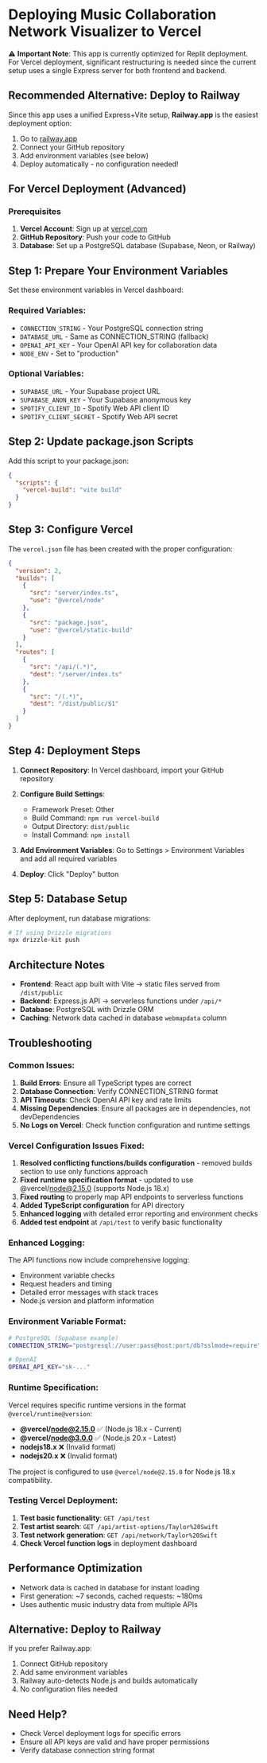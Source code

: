 # Deploying Music Collaboration Network Visualizer to Vercel

⚠️ **Important Note**: This app is currently optimized for Replit deployment. For Vercel deployment, significant restructuring is needed since the current setup uses a single Express server for both frontend and backend.

## Recommended Alternative: Deploy to Railway

Since this app uses a unified Express+Vite setup, **Railway.app** is the easiest deployment option:

1. Go to [railway.app](https://railway.app)
2. Connect your GitHub repository
3. Add environment variables (see below)
4. Deploy automatically - no configuration needed!

## For Vercel Deployment (Advanced)

### Prerequisites

1. **Vercel Account**: Sign up at [vercel.com](https://vercel.com)
2. **GitHub Repository**: Push your code to GitHub
3. **Database**: Set up a PostgreSQL database (Supabase, Neon, or Railway)

## Step 1: Prepare Your Environment Variables

Set these environment variables in Vercel dashboard:

### Required Variables:
- `CONNECTION_STRING` - Your PostgreSQL connection string
- `DATABASE_URL` - Same as CONNECTION_STRING (fallback)
- `OPENAI_API_KEY` - Your OpenAI API key for collaboration data
- `NODE_ENV` - Set to "production"

### Optional Variables:
- `SUPABASE_URL` - Your Supabase project URL
- `SUPABASE_ANON_KEY` - Your Supabase anonymous key
- `SPOTIFY_CLIENT_ID` - Spotify Web API client ID
- `SPOTIFY_CLIENT_SECRET` - Spotify Web API secret

## Step 2: Update package.json Scripts

Add this script to your package.json:
```json
{
  "scripts": {
    "vercel-build": "vite build"
  }
}
```

## Step 3: Configure Vercel

The `vercel.json` file has been created with the proper configuration:

```json
{
  "version": 2,
  "builds": [
    {
      "src": "server/index.ts",
      "use": "@vercel/node"
    },
    {
      "src": "package.json", 
      "use": "@vercel/static-build"
    }
  ],
  "routes": [
    {
      "src": "/api/(.*)",
      "dest": "/server/index.ts"
    },
    {
      "src": "/(.*)",
      "dest": "/dist/public/$1"
    }
  ]
}
```

## Step 4: Deployment Steps

1. **Connect Repository**: In Vercel dashboard, import your GitHub repository
2. **Configure Build Settings**:
   - Framework Preset: Other
   - Build Command: `npm run vercel-build`
   - Output Directory: `dist/public`
   - Install Command: `npm install`

3. **Add Environment Variables**: Go to Settings > Environment Variables and add all required variables

4. **Deploy**: Click "Deploy" button

## Step 5: Database Setup

After deployment, run database migrations:

```bash
# If using Drizzle migrations
npx drizzle-kit push
```

## Architecture Notes

- **Frontend**: React app built with Vite → static files served from `/dist/public`
- **Backend**: Express.js API → serverless functions under `/api/*`
- **Database**: PostgreSQL with Drizzle ORM
- **Caching**: Network data cached in database `webmapdata` column

## Troubleshooting

### Common Issues:

1. **Build Errors**: Ensure all TypeScript types are correct
2. **Database Connection**: Verify CONNECTION_STRING format
3. **API Timeouts**: Check OpenAI API key and rate limits
4. **Missing Dependencies**: Ensure all packages are in dependencies, not devDependencies
5. **No Logs on Vercel**: Check function configuration and runtime settings

### Vercel Configuration Issues Fixed:

1. **Resolved conflicting functions/builds configuration** - removed builds section to use only functions approach
2. **Fixed runtime specification format** - updated to use @vercel/node@2.15.0 (supports Node.js 18.x)
3. **Fixed routing** to properly map API endpoints to serverless functions
4. **Added TypeScript configuration** for API directory
5. **Enhanced logging** with detailed error reporting and environment checks
6. **Added test endpoint** at `/api/test` to verify basic functionality

### Enhanced Logging:

The API functions now include comprehensive logging:
- Environment variable checks
- Request headers and timing
- Detailed error messages with stack traces
- Node.js version and platform information

### Environment Variable Format:

```bash
# PostgreSQL (Supabase example)
CONNECTION_STRING="postgresql://user:pass@host:port/db?sslmode=require"

# OpenAI
OPENAI_API_KEY="sk-..."
```

### Runtime Specification:

Vercel requires specific runtime versions in the format `@vercel/runtime@version`:
- **@vercel/node@2.15.0** ✅ (Node.js 18.x - Current)
- **@vercel/node@3.0.0** ✅ (Node.js 20.x - Latest)
- **nodejs18.x** ❌ (Invalid format)
- **nodejs20.x** ❌ (Invalid format)

The project is configured to use `@vercel/node@2.15.0` for Node.js 18.x compatibility.

### Testing Vercel Deployment:

1. **Test basic functionality**: `GET /api/test`
2. **Test artist search**: `GET /api/artist-options/Taylor%20Swift`
3. **Test network generation**: `GET /api/network/Taylor%20Swift`
4. **Check Vercel function logs** in deployment dashboard

## Performance Optimization

- Network data is cached in database for instant loading
- First generation: ~7 seconds, cached requests: ~180ms
- Uses authentic music industry data from multiple APIs

## Alternative: Deploy to Railway

If you prefer Railway.app:

1. Connect GitHub repository
2. Add same environment variables
3. Railway auto-detects Node.js and builds automatically
4. No configuration files needed

## Need Help?

- Check Vercel deployment logs for specific errors
- Ensure all API keys are valid and have proper permissions
- Verify database connection string format